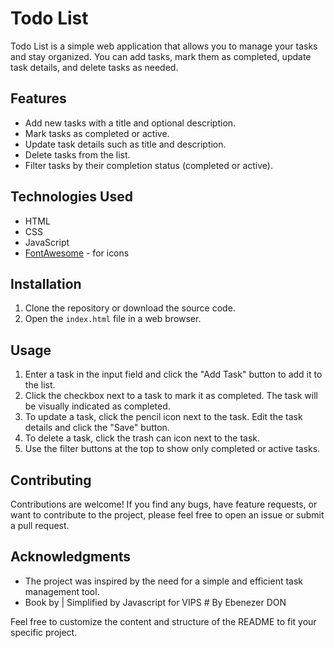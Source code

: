 # Todo List

Todo List is a simple web application that allows you to manage your tasks and stay organized. You can add tasks, mark them as completed, update task details, and delete tasks as needed.

## Features

- Add new tasks with a title and optional description.
- Mark tasks as completed or active.
- Update task details such as title and description.
- Delete tasks from the list.
- Filter tasks by their completion status (completed or active).

## Technologies Used

- HTML
- CSS
- JavaScript
- [FontAwesome](https://fontawesome.com/) - for icons

## Installation

1. Clone the repository or download the source code.
2. Open the `index.html` file in a web browser.

## Usage

1. Enter a task in the input field and click the "Add Task" button to add it to the list.
2. Click the checkbox next to a task to mark it as completed. The task will be visually indicated as completed.
3. To update a task, click the pencil icon next to the task. Edit the task details and click the "Save" button.
4. To delete a task, click the trash can icon next to the task.
5. Use the filter buttons at the top to show only completed or active tasks.

## Contributing

Contributions are welcome! If you find any bugs, have feature requests, or want to contribute to the project, please feel free to open an issue or submit a pull request.


## Acknowledgments

- The project was inspired by the need for a simple and efficient task management tool.
- Book by | Simplified by Javascript for VIPS # By Ebenezer DON

Feel free to customize the content and structure of the README to fit your specific project.
